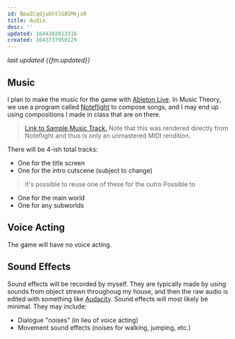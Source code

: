 ```yaml
---
id: BmaZCqdjubhtlG8SMkjs0
title: Audio
desc: ''
updated: 1644202013316
created: 1643737950129
---
```

*last updated {{fm.updated}}*

## Music
I plan to make the music for the game with [Ableton Live](https://www.ableton.com/en/live/). In Music Theory, we use a program called [Noteflight](https://www.noteflight.com/) to compose songs, and I may end up using compositions I made in class that are on there.

> [Link to Sample Music Track.](https://drive.google.com/file/d/1JCUYQZtnYx9GCHkMTQVqwWPfJy4wlD-f/view?usp=sharing)
Note that this was rendered directly from Noteflight and thus is only an unmastered MIDI rendition.

There will be 4-ish total tracks:
- One for the title screen
- One for the intro cutscene (subject to change)
> It's possible to reuse one of these for the outro Possible to
- One for the main world
- One for any subworlds

## Voice Acting
The game will have no voice acting.

## Sound Effects
Sound effects will be recorded by myself. They are typically made by using sounds from object strewn throughoug my house, and then the raw audio is edited with something like [Audacity](https://www.audacityteam.org/). Sound effects will most likely be minimal. They may include:
- Dialogue "noises" (in lieu of voice acting)
- Movement sound effects (noises for walking, jumping, etc.)